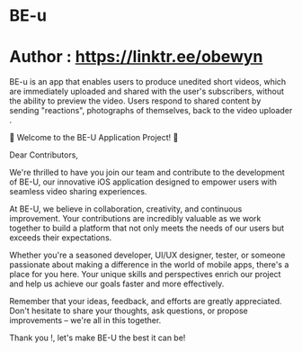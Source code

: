 # BE-u
# Author : https://linktr.ee/obewyn



BE-u is an app that enables users to produce unedited short videos, which are immediately uploaded and shared with the user's subscribers, without the ability to preview the video. Users respond to shared content by sending "reactions", photographs of themselves, back to the video uploader .

🎉 Welcome to the BE-U Application Project! 🚀

Dear Contributors,

We're thrilled to have you join our team and contribute to the development of BE-U, our innovative iOS application designed to empower users with seamless video sharing experiences.

At BE-U, we believe in collaboration, creativity, and continuous improvement. Your contributions are incredibly valuable as we work together to build a platform that not only meets the needs of our users but exceeds their expectations.

Whether you're a seasoned developer, UI/UX designer, tester, or someone passionate about making a difference in the world of mobile apps, there's a place for you here. Your unique skills and perspectives enrich our project and help us achieve our goals faster and more effectively.

Remember that your ideas, feedback, and efforts are greatly appreciated. Don't hesitate to share your thoughts, ask questions, or propose improvements – we're all in this together.

Thank you !, let's make BE-U the best it can be!
